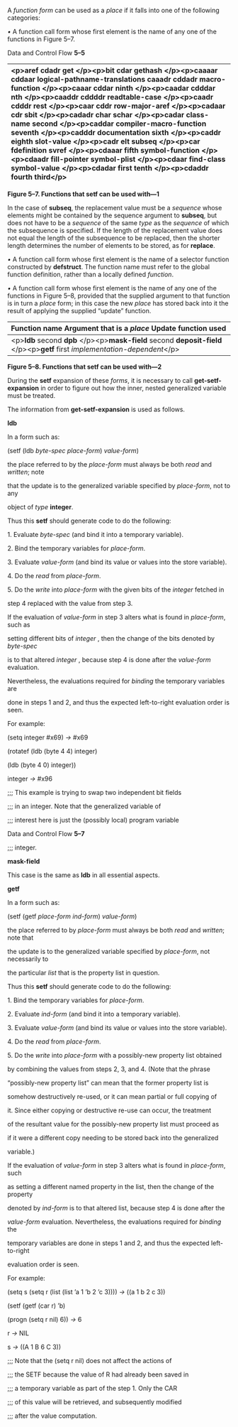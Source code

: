  

A *function form* can be used as a *place* if it falls into one of the following categories: 

*•* A function call form whose first element is the name of any one of the functions in Figure 5–7. 

Data and Control Flow **5–5**





|&#60;p&#62;**aref cdadr get** &#60;/p&#62;&#60;p&#62;**bit cdar gethash** &#60;/p&#62;&#60;p&#62;**caaaar cddaar logical-pathname-translations caaadr cddadr macro-function** &#60;/p&#62;&#60;p&#62;**caaar cddar ninth** &#60;/p&#62;&#60;p&#62;**caadar cdddar nth** &#60;/p&#62;&#60;p&#62;**caaddr cddddr readtable-case** &#60;/p&#62;&#60;p&#62;**caadr cdddr rest** &#60;/p&#62;&#60;p&#62;**caar cddr row-major-aref** &#60;/p&#62;&#60;p&#62;**cadaar cdr sbit** &#60;/p&#62;&#60;p&#62;**cadadr char schar** &#60;/p&#62;&#60;p&#62;**cadar class-name second** &#60;/p&#62;&#60;p&#62;**caddar compiler-macro-function seventh** &#60;/p&#62;&#60;p&#62;**cadddr documentation sixth** &#60;/p&#62;&#60;p&#62;**caddr eighth slot-value** &#60;/p&#62;&#60;p&#62;**cadr elt subseq** &#60;/p&#62;&#60;p&#62;**car fdefinition svref** &#60;/p&#62;&#60;p&#62;**cdaaar fifth symbol-function** &#60;/p&#62;&#60;p&#62;**cdaadr fill-pointer symbol-plist** &#60;/p&#62;&#60;p&#62;**cdaar find-class symbol-value** &#60;/p&#62;&#60;p&#62;**cdadar first tenth** &#60;/p&#62;&#60;p&#62;**cdaddr fourth third**&#60;/p&#62;|
| :- |


**Figure 5–7. Functions that setf can be used with—1** 

In the case of **subseq**, the replacement value must be a *sequence* whose elements might be contained by the sequence argument to **subseq**, but does not have to be a *sequence* of the same *type* as the *sequence* of which the subsequence is specified. If the length of the replacement value does not equal the length of the subsequence to be replaced, then the shorter length determines the number of elements to be stored, as for **replace**. 

*•* A function call form whose first element is the name of a selector function constructed by **defstruct**. The function name must refer to the global function definition, rather than a locally defined *function*. 

*•* A function call form whose first element is the name of any one of the functions in Figure 5–8, provided that the supplied argument to that function is in turn a *place* form; in this case the new *place* has stored back into it the result of applying the supplied “update” function. 







|**Function name Argument that is a** *place* **Update function used**|
| :- |
|&#60;p&#62;**ldb** second **dpb** &#60;/p&#62;&#60;p&#62;**mask-field** second **deposit-field** &#60;/p&#62;&#60;p&#62;**getf** first *implementation-dependent*&#60;/p&#62;|


**Figure 5–8. Functions that setf can be used with—2** 

During the **setf** expansion of these *forms*, it is necessary to call **get-setf-expansion** in order to figure out how the inner, nested generalized variable must be treated. 

The information from **get-setf-expansion** is used as follows. 

**ldb** 

In a form such as: 

(setf (ldb *byte-spec place-form*) *value-form*) 

the place referred to by the *place-form* must always be both *read* and *written*; note 

that the update is to the generalized variable specified by *place-form*, not to any 

object of *type* **integer**. 

Thus this **setf** should generate code to do the following: 

1\. Evaluate *byte-spec* (and bind it into a temporary variable). 

2\. Bind the temporary variables for *place-form*. 

3\. Evaluate *value-form* (and bind its value or values into the store variable). 

4\. Do the *read* from *place-form*. 

5\. Do the *write* into *place-form* with the given bits of the *integer* fetched in 

step 4 replaced with the value from step 3. 

If the evaluation of *value-form* in step 3 alters what is found in *place-form*, such as 

setting different bits of *integer* , then the change of the bits denoted by *byte-spec* 

is to that altered *integer* , because step 4 is done after the *value-form* evaluation. 

Nevertheless, the evaluations required for *binding* the temporary variables are 

done in steps 1 and 2, and thus the expected left-to-right evaluation order is seen. 

For example: 

(setq integer #x69) *→* #x69 

(rotatef (ldb (byte 4 4) integer) 

(ldb (byte 4 0) integer)) 

integer *→* #x96 

;;; This example is trying to swap two independent bit fields 

;;; in an integer. Note that the generalized variable of 

;;; interest here is just the (possibly local) program variable 

Data and Control Flow **5–7**





;;; integer. 

**mask-field** 

This case is the same as **ldb** in all essential aspects. 

**getf** 

In a form such as: 

(setf (getf *place-form ind-form*) *value-form*) 

the place referred to by *place-form* must always be both *read* and *written*; note that 

the update is to the generalized variable specified by *place-form*, not necessarily to 

the particular *list* that is the property list in question. 

Thus this **setf** should generate code to do the following: 

1\. Bind the temporary variables for *place-form*. 

2\. Evaluate *ind-form* (and bind it into a temporary variable). 

3\. Evaluate *value-form* (and bind its value or values into the store variable). 

4\. Do the *read* from *place-form*. 

5\. Do the *write* into *place-form* with a possibly-new property list obtained 

by combining the values from steps 2, 3, and 4. (Note that the phrase 

“possibly-new property list” can mean that the former property list is 

somehow destructively re-used, or it can mean partial or full copying of 

it. Since either copying or destructive re-use can occur, the treatment 

of the resultant value for the possibly-new property list must proceed as 

if it were a different copy needing to be stored back into the generalized 

variable.) 

If the evaluation of *value-form* in step 3 alters what is found in *place-form*, such 

as setting a different named property in the list, then the change of the property 

denoted by *ind-form* is to that altered list, because step 4 is done after the 

*value-form* evaluation. Nevertheless, the evaluations required for *binding* the 

temporary variables are done in steps 1 and 2, and thus the expected left-to-right 

evaluation order is seen. 

For example: 

(setq s (setq r (list (list ’a 1 ’b 2 ’c 3)))) *→* ((a 1 b 2 c 3)) 

(setf (getf (car r) ’b) 

(progn (setq r nil) 6)) *→* 6 

r *→* NIL 

s *→* ((A 1 B 6 C 3)) 

;;; Note that the (setq r nil) does not affect the actions of 







;;; the SETF because the value of R had already been saved in 

;;; a temporary variable as part of the step 1. Only the CAR 

;;; of this value will be retrieved, and subsequently modified 

;;; after the value computation. 

